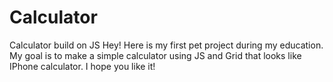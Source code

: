 # Calculator
Calculator build on JS
Hey! Here is my first pet project during my education. My goal is to make a simple calculator using JS and Grid that looks like IPhone calculator. I hope you like it!
